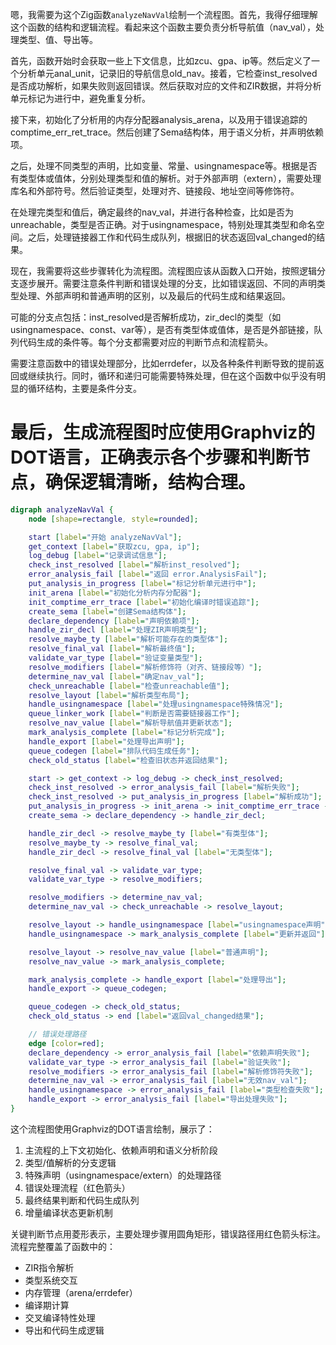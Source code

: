 嗯，我需要为这个Zig函数`analyzeNavVal`绘制一个流程图。首先，我得仔细理解这个函数的结构和逻辑流程。看起来这个函数主要负责分析导航值（nav_val），处理类型、值、导出等。

首先，函数开始时会获取一些上下文信息，比如zcu、gpa、ip等。然后定义了一个分析单元anal_unit，记录旧的导航信息old_nav。接着，它检查inst_resolved是否成功解析，如果失败则返回错误。然后获取对应的文件和ZIR数据，并将分析单元标记为进行中，避免重复分析。

接下来，初始化了分析用的内存分配器analysis_arena，以及用于错误追踪的comptime_err_ret_trace。然后创建了Sema结构体，用于语义分析，并声明依赖项。

之后，处理不同类型的声明，比如变量、常量、usingnamespace等。根据是否有类型体或值体，分别处理类型和值的解析。对于外部声明（extern），需要处理库名和外部符号。然后验证类型，处理对齐、链接段、地址空间等修饰符。

在处理完类型和值后，确定最终的nav_val，并进行各种检查，比如是否为unreachable，类型是否正确。对于usingnamespace，特别处理其类型和命名空间。之后，处理链接器工作和代码生成队列，根据旧的状态返回val_changed的结果。

现在，我需要将这些步骤转化为流程图。流程图应该从函数入口开始，按照逻辑分支逐步展开。需要注意条件判断和错误处理的分支，比如错误返回、不同的声明类型处理、外部声明和普通声明的区别，以及最后的代码生成和结果返回。

可能的分支点包括：inst_resolved是否解析成功，zir_decl的类型（如usingnamespace、const、var等），是否有类型体或值体，是否是外部链接，队列代码生成的条件等。每个分支都需要对应的判断节点和流程箭头。

需要注意函数中的错误处理部分，比如errdefer，以及各种条件判断导致的提前返回或继续执行。同时，循环和递归可能需要特殊处理，但在这个函数中似乎没有明显的循环结构，主要是条件分支。

最后，生成流程图时应使用Graphviz的DOT语言，正确表示各个步骤和判断节点，确保逻辑清晰，结构合理。
================================================
```dot
digraph analyzeNavVal {
    node [shape=rectangle, style=rounded];

    start [label="开始 analyzeNavVal"];
    get_context [label="获取zcu, gpa, ip"];
    log_debug [label="记录调试信息"];
    check_inst_resolved [label="解析inst_resolved"];
    error_analysis_fail [label="返回 error.AnalysisFail"];
    put_analysis_in_progress [label="标记分析单元进行中"];
    init_arena [label="初始化分析内存分配器"];
    init_comptime_err_trace [label="初始化编译时错误追踪"];
    create_sema [label="创建Sema结构体"];
    declare_dependency [label="声明依赖项"];
    handle_zir_decl [label="处理ZIR声明类型"];
    resolve_maybe_ty [label="解析可能存在的类型体"];
    resolve_final_val [label="解析最终值"];
    validate_var_type [label="验证变量类型"];
    resolve_modifiers [label="解析修饰符（对齐、链接段等）"];
    determine_nav_val [label="确定nav_val"];
    check_unreachable [label="检查unreachable值"];
    resolve_layout [label="解析类型布局"];
    handle_usingnamespace [label="处理usingnamespace特殊情况"];
    queue_linker_work [label="判断是否需要链接器工作"];
    resolve_nav_value [label="解析导航值并更新状态"];
    mark_analysis_complete [label="标记分析完成"];
    handle_export [label="处理导出声明"];
    queue_codegen [label="排队代码生成任务"];
    check_old_status [label="检查旧状态并返回结果"];

    start -> get_context -> log_debug -> check_inst_resolved;
    check_inst_resolved -> error_analysis_fail [label="解析失败"];
    check_inst_resolved -> put_analysis_in_progress [label="解析成功"];
    put_analysis_in_progress -> init_arena -> init_comptime_err_trace -> create_sema;
    create_sema -> declare_dependency -> handle_zir_decl;

    handle_zir_decl -> resolve_maybe_ty [label="有类型体"];
    resolve_maybe_ty -> resolve_final_val;
    handle_zir_decl -> resolve_final_val [label="无类型体"];

    resolve_final_val -> validate_var_type;
    validate_var_type -> resolve_modifiers;

    resolve_modifiers -> determine_nav_val;
    determine_nav_val -> check_unreachable -> resolve_layout;

    resolve_layout -> handle_usingnamespace [label="usingnamespace声明"];
    handle_usingnamespace -> mark_analysis_complete [label="更新并返回"];

    resolve_layout -> resolve_nav_value [label="普通声明"];
    resolve_nav_value -> mark_analysis_complete;

    mark_analysis_complete -> handle_export [label="处理导出"];
    handle_export -> queue_codegen;

    queue_codegen -> check_old_status;
    check_old_status -> end [label="返回val_changed结果"];

    // 错误处理路径
    edge [color=red];
    declare_dependency -> error_analysis_fail [label="依赖声明失败"];
    validate_var_type -> error_analysis_fail [label="验证失败"];
    resolve_modifiers -> error_analysis_fail [label="解析修饰符失败"];
    determine_nav_val -> error_analysis_fail [label="无效nav_val"];
    handle_usingnamespace -> error_analysis_fail [label="类型检查失败"];
    handle_export -> error_analysis_fail [label="导出处理失败"];
}
``` 

这个流程图使用Graphviz的DOT语言绘制，展示了：
1. 主流程的上下文初始化、依赖声明和语义分析阶段
2. 类型/值解析的分支逻辑
3. 特殊声明（usingnamespace/extern）的处理路径
4. 错误处理流程（红色箭头）
5. 最终结果判断和代码生成队列
6. 增量编译状态更新机制

关键判断节点用菱形表示，主要处理步骤用圆角矩形，错误路径用红色箭头标注。流程完整覆盖了函数中的：
- ZIR指令解析
- 类型系统交互
- 内存管理（arena/errdefer）
- 编译期计算
- 交叉编译特性处理
- 导出和代码生成逻辑